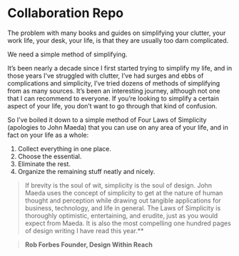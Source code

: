 # Collaboration Repo
The problem with many books and guides on simplifying your clutter, your work life, your desk, your life, is that they are usually too darn complicated.

We need a simple method of simplifying.

It’s been nearly a decade since I first started trying to simplify my life, and in those years I’ve struggled with clutter, I’ve had surges and ebbs of complications and simplicity, I’ve tried dozens of methods of simplifying from as many sources. It’s been an interesting journey, although not one that I can recommend to everyone. If you’re looking to simplify a certain aspect of your life, you don’t want to go through that kind of confusion.

So I’ve boiled it down to a simple method of Four Laws of Simplicity (apologies to John Maeda) that you can use on any area of your life, and in fact on your life as a whole:

1. Collect everything in one place.
2. Choose the essential.
3. Eliminate the rest.
4. Organize the remaining stuff neatly and nicely.

> If brevity is the soul of wit, simplicity is the soul of design. John Maeda uses the concept of simplicity to get at the nature of human thought and perception while drawing out tangible applications for business, technology, and life in general. The Laws of Simplicity is thoroughly optimistic, entertaining, and erudite, just as you would expect from Maeda. It is also the most compelling one hundred pages of design writing I have read this year.**

> **Rob Forbes Founder, Design Within Reach**
